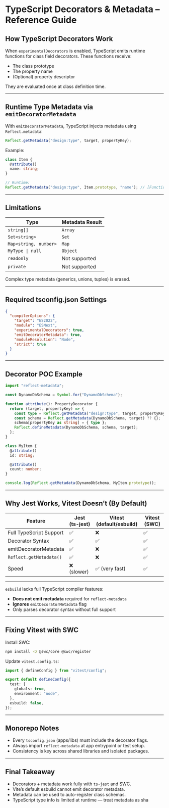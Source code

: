 # TypeScript Decorators & Metadata – Reference Guide

## How TypeScript Decorators Work

When `experimentalDecorators` is enabled, TypeScript emits runtime functions for class field decorators. These functions receive:

- The class prototype
- The property name
- (Optional) property descriptor

They are evaluated once at class definition time.

---

## Runtime Type Metadata via `emitDecoratorMetadata`

With `emitDecoratorMetadata`, TypeScript injects metadata using `Reflect.metadata`:

```ts
Reflect.getMetadata("design:type", target, propertyKey);
```

Example:

```ts
class Item {
  @attribute()
  name: string;
}

// Runtime:
Reflect.getMetadata("design:type", Item.prototype, "name"); // [Function: String]
```

---

## Limitations

| Type                  | Metadata Result |
| --------------------- | --------------- |
| `string[]`            | `Array`         |
| `Set<string>`         | `Set`           |
| `Map<string, number>` | `Map`           |
| `MyType \| null`      | `Object`        |
| `readonly`            | Not supported   |
| `private`             | Not supported   |

Complex type metadata (generics, unions, tuples) is erased.

---

## Required tsconfig.json Settings

```json
{
  "compilerOptions": {
    "target": "ES2022",
    "module": "ESNext",
    "experimentalDecorators": true,
    "emitDecoratorMetadata": true,
    "moduleResolution": "Node",
    "strict": true
  }
}
```

---

## Decorator POC Example

```ts
import "reflect-metadata";

const DynamoDbSchema = Symbol.for("DynamoDbSchema");

function attribute(): PropertyDecorator {
  return (target, propertyKey) => {
    const type = Reflect.getMetadata("design:type", target, propertyKey);
    const schema = Reflect.getMetadata(DynamoDbSchema, target) ?? {};
    schema[propertyKey as string] = { type };
    Reflect.defineMetadata(DynamoDbSchema, schema, target);
  };
}

class MyItem {
  @attribute()
  id: string;

  @attribute()
  count: number;
}

console.log(Reflect.getMetadata(DynamoDbSchema, MyItem.prototype));
```

---

## Why Jest Works, Vitest Doesn’t (By Default)

| Feature                 | Jest (ts-jest) | Vitest (default/esbuild) | Vitest (SWC) |
| ----------------------- | -------------- | ------------------------ | ------------ |
| Full TypeScript Support | ✅             | ❌                       | ✅           |
| Decorator Syntax        | ✅             | ✅                       | ✅           |
| emitDecoratorMetadata   | ✅             | ❌                       | ✅           |
| `Reflect.getMetadata()` | ✅             | ❌                       | ✅           |
| Speed                   | ❌ (slower)    | ✅ (very fast)           | ✅           |

---

`esbuild` lacks full TypeScript compiler features:

- **Does not emit metadata** required for `reflect-metadata`
- **Ignores** `emitDecoratorMetadata` flag
- Only parses decorator syntax without full support

---

## Fixing Vitest with SWC

Install SWC:

```bash
npm install -D @swc/core @swc/register
```

Update `vitest.config.ts`:

```ts
import { defineConfig } from "vitest/config";

export default defineConfig({
  test: {
    globals: true,
    environment: "node",
  },
  esbuild: false,
});
```

---

## Monorepo Notes

- Every `tsconfig.json` (apps/libs) must include the decorator flags.
- Always import `reflect-metadata` at app entrypoint or test setup.
- Consistency is key across shared libraries and isolated packages.

---

## Final Takeaway

- Decorators + metadata work fully with `ts-jest` and SWC.
- Vite’s default esbuild cannot emit decorator metadata.
- Metadata can be used to auto-register class schemas.
- TypeScript type info is limited at runtime — treat metadata as sha
